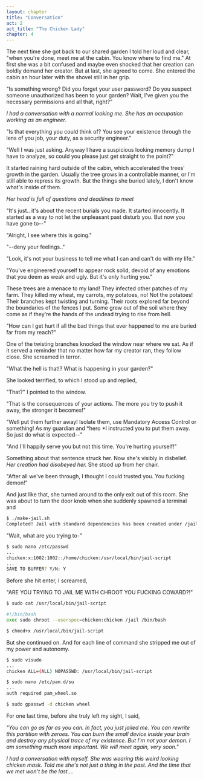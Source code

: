 ```yaml
---
layout: chapter
title: "Conversation"
act: 2
act_title: "The Chicken Lady"
chapter: 4
---
```


The next time she got back to our shared garden I told her loud and clear, "when you're done, meet me at the cabin. You know where to find me." At first she was a bit confused and maybe even shocked that her creation can boldly demand her creator. But at last, she agreed to come. She entered the cabin an hour later with the shovel still in her grip. 

"Is something wrong? Did you forget your user password? Do you suspect someone unauthorized has been to your garden? Wait, I've given you the necessary permissions and all that, right?" 

*I had a conversation with a normal looking me. She has an occupation working as an engineer.*

"Is that everything you could think of? You see your existence through the lens of you job, your duty, as a security engineer."

"Well I was just asking. Anyway I have a suspicious looking memory dump I have to analyze, so could you please just get straight to the point?"

It started raining hard outside of the cabin, which accelerated the trees' growth in the garden. Usually the tree grows in a controllable manner, or I'm still able to repress its growth. But the things she buried lately, I don't know what's inside of them. 

 *Her head is full of questions and deadlines to meet*

"It's just.. it's about the recent burials you made. It started innocently. It started as a way to not let the unpleasant past disturb you. But now you have gone to--"

"Alright, I see where this is going." 

"--deny your feelings.."

"Look, it's not your business to tell me what I can and can't do with my life."

"You've engineered yourself to appear rock solid, devoid of any emotions that you deem as weak and ugly. But it's only hurting you."

These trees are a menace to my land! They infected other patches of my farm. They killed my wheat, my carrots, my potatoes, no! Not the potatoes! Their branches kept twisting and turning. Their roots explored far beyond the boundaries of the fences I put. Some grew out of the soil where they come as if they're the hands of the undead trying to rise from hell.  

"How can I get hurt if all the bad things that ever happened to me are buried far from my reach?"

One of the twisting branches knocked the window near where we sat. As if it served a reminder that no matter how far my creator ran, they follow close. She screamed in terror. 

"What the hell is that!? What is happening in your garden?" 

She looked terrified, to which I stood up and replied,

"That?" I pointed to the window.

"That is the consequences of your actions. The more you try to push it away, the stronger it becomes!"

"Well put them further away! Isolate them, use Mandatory Access Control or something! As my guardian and *hero *I instructed you to put them away. So just do what is expected--" 

"And I'll happily serve you but not this time. You're hurting yourself!"

Something about that sentence struck her. Now she's visibly in disbelief. *Her creation had disobeyed her.* She stood up from her chair. 

"After all we've been through, I thought I could trusted you. You fucking demon!"

And just like that, she turned around to the only exit out of this room. She was about to turn the door knob when she suddenly spawned a terminal and

``` bash
$ ./make-jail.sh
Completed! Jail with standard dependencies has been created under /jail
```

"Wait, what are you trying to-"

``` bash
$ sudo nano /etc/passwd
...
chicken:x:1002:1002::/home/chicken:/usr/local/bin/jail-script
...
SAVE TO BUFFER? Y/N: Y
```

Before she hit enter, I screamed,

"ARE YOU TRYING TO JAIL ME WITH CHROOT YOU FUCKING COWARD?!"

``` bash
$ sudo cat /usr/local/bin/jail-script

#!/bin/bash
exec sudo chroot --userspec=chicken:chicken /jail /bin/bash

$ chmod+x /usr/local/bin/jail-script
```

But she continued on. And for each line of command she stripped me out of my power and autonomy.

``` bash
$ sudo visudo
...
chicken ALL=(ALL) NOPASSWD: /usr/local/bin/jail-script

$ sudo nano /etc/pam.d/su
...
auth required pam_wheel.so

$ sudo gpasswd -d chicken wheel
```

For one last time, before she truly left my sight, I said,

*"*You can go as far as you can. In fact, you just jailed me. You can rewrite this partition with zeroes. You can burn the small device inside your brain and destroy any physical trace of my existence. But *I'm not your demon.* I am something much *more important.* We will meet again, very soon.*"*

*I had a conversation with myself. She was wearing this weird looking chicken mask. Told me she's not just a thing in the past. And the time that we met won't be the last....*
